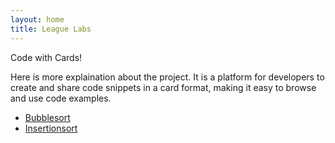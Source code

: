 ```yaml
---
layout: home
title: League Labs
---
```


Code with Cards!

Here is more explaination about the project. It is a platform for developers to create and share code snippets in a card format, making it easy to browse and use code examples.

* [Bubblesort](bubblesort.html)
* [Insertionsort](insertionsort.html)